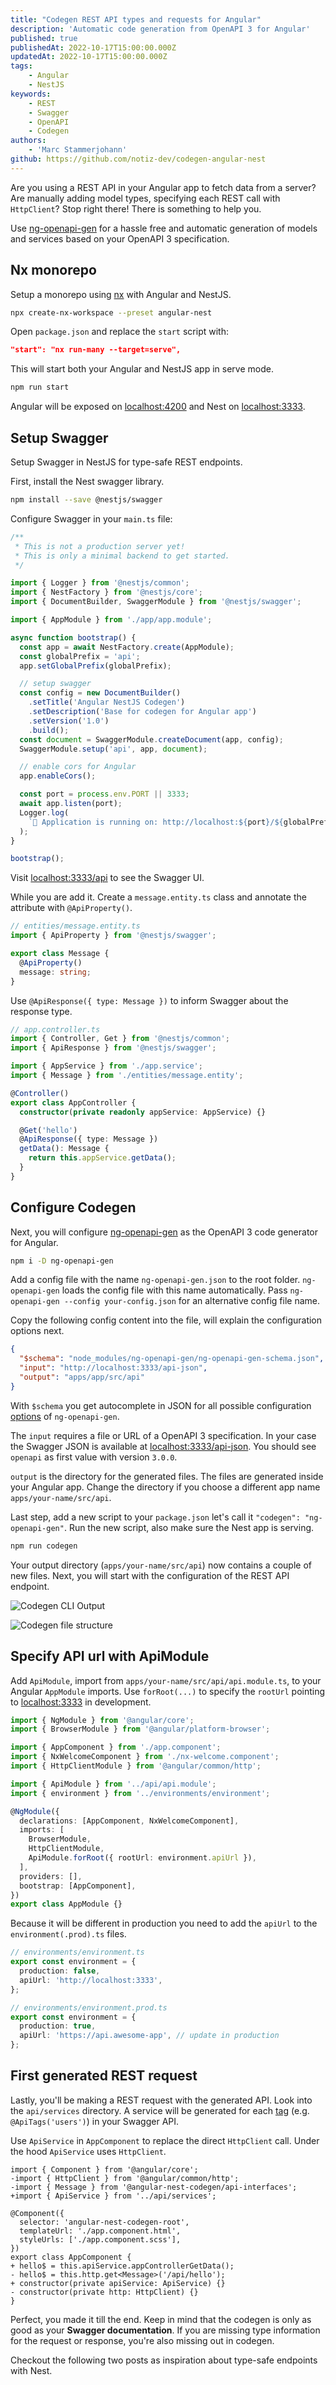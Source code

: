 ```yaml
---
title: "Codegen REST API types and requests for Angular"
description: 'Automatic code generation from OpenAPI 3 for Angular'
published: true
publishedAt: 2022-10-17T15:00:00.000Z
updatedAt: 2022-10-17T15:00:00.000Z
tags:
    - Angular
    - NestJS
keywords:
    - REST
    - Swagger
    - OpenAPI
    - Codegen
authors:
    - 'Marc Stammerjohann'
github: https://github.com/notiz-dev/codegen-angular-nest
---
```


Are you using a REST API in your Angular app to fetch data from a server? Are manually adding model types, specifying each REST call with `HttpClient`? Stop right there! There is something to help you.

Use [ng-openapi-gen](https://github.com/cyclosproject/ng-openapi-gen) for a hassle free and automatic generation of models and services based on your OpenAPI 3 specification.

<div shortcode="repo" repo="notiz-dev/codegen-angular-nest"></div>

## Nx monorepo

Setup a monorepo using [nx](https://nx.dev/) with Angular and NestJS.

<div shortcode="code" tabs="BASH">

```bash
npx create-nx-workspace --preset angular-nest
```

</div>

Open `package.json` and replace the `start` script with:

<div shortcode="code" tabs="package.json">

```json
"start": "nx run-many --target=serve",
```

</div>

This will start both your Angular and NestJS app in serve mode.

<div shortcode="code" tabs="BASH">

```bash
npm run start
```

</div>

Angular will be exposed on [localhost:4200](http://localhost:4200) and Nest on [localhost:3333](http://localhost:3333).

## Setup Swagger

Setup Swagger in NestJS for type-safe REST endpoints.

First, install the Nest swagger library.

<div shortcode="code" tabs="BASH">

```bash
npm install --save @nestjs/swagger
```

</div>

Configure Swagger in your `main.ts` file:

<div shortcode="code" tabs="main.ts">

```ts
/**
 * This is not a production server yet!
 * This is only a minimal backend to get started.
 */

import { Logger } from '@nestjs/common';
import { NestFactory } from '@nestjs/core';
import { DocumentBuilder, SwaggerModule } from '@nestjs/swagger';

import { AppModule } from './app/app.module';

async function bootstrap() {
  const app = await NestFactory.create(AppModule);
  const globalPrefix = 'api';
  app.setGlobalPrefix(globalPrefix);

  // setup swagger
  const config = new DocumentBuilder()
    .setTitle('Angular NestJS Codegen')
    .setDescription('Base for codegen for Angular app')
    .setVersion('1.0')
    .build();
  const document = SwaggerModule.createDocument(app, config);
  SwaggerModule.setup('api', app, document);

  // enable cors for Angular
  app.enableCors();

  const port = process.env.PORT || 3333;
  await app.listen(port);
  Logger.log(
    `🚀 Application is running on: http://localhost:${port}/${globalPrefix}`
  );
}

bootstrap();
```

</div>

Visit [localhost:3333/api](http://localhost:3333/api) to see the Swagger UI.

While you are add it. Create a `message.entity.ts` class and annotate the attribute with `@ApiProperty()`.

<div shortcode="code" tabs="message.entity.ts">

```ts
// entities/message.entity.ts
import { ApiProperty } from '@nestjs/swagger';

export class Message {
  @ApiProperty()
  message: string;
}
```

</div>

Use `@ApiResponse({ type: Message })` to inform Swagger about the response type.

<div shortcode="code" tabs="app.controller.ts">

```ts
// app.controller.ts
import { Controller, Get } from '@nestjs/common';
import { ApiResponse } from '@nestjs/swagger';

import { AppService } from './app.service';
import { Message } from './entities/message.entity';

@Controller()
export class AppController {
  constructor(private readonly appService: AppService) {}

  @Get('hello')
  @ApiResponse({ type: Message })
  getData(): Message {
    return this.appService.getData();
  }
}
```

</div>

## Configure Codegen

Next, you will configure [ng-openapi-gen](https://github.com/cyclosproject/ng-openapi-gen) as the OpenAPI 3 code generator for Angular.

<div shortcode="code" tabs="BASH">

```bash
npm i -D ng-openapi-gen
```

</div>

Add a config file with the name `ng-openapi-gen.json` to the root folder. `ng-openapi-gen` loads the config file with this name automatically. Pass `ng-openapi-gen --config your-config.json` for an alternative config file name.

Copy the following config content into the file, will explain the configuration options next.

<div shortcode="code" tabs="ng-openapi-gen.json">

```json
{
  "$schema": "node_modules/ng-openapi-gen/ng-openapi-gen-schema.json",
  "input": "http://localhost:3333/api-json",
  "output": "apps/app/src/api"
}
```

</div>

With `$schema` you get autocomplete in JSON for all possible configuration [options](https://raw.githubusercontent.com/cyclosproject/ng-openapi-gen/master/ng-openapi-gen-schema.json) of `ng-openapi-gen`. 

The `input` requires a file or URL of a OpenAPI 3 specification. In your case the Swagger JSON is available at [localhost:3333/api-json](http://localhost:3333/api-json). You should see `openapi` as first value with version `3.0.0`.

`output` is the directory for the generated files. The files are generated inside your Angular app. Change the directory if you choose a different app name `apps/your-name/src/api`.

Last step, add a new script to your `package.json` let's call it `"codegen": "ng-openapi-gen"`. Run the new script, also make sure the Nest app is serving.

<div shortcode="code" tabs="BASH">

```bash
npm run codegen
```

</div>

Your output directory (`apps/your-name/src/api`) now contains a couple of new files. Next, you will start with the configuration of the REST API endpoint.

<div shortcode="figure" caption="Codegen CLI Output">

![Codegen CLI Output](assets/img/blog/angular-nest-openapi-codegen/optimized/codegen-cli-output.png)

</div>

<div shortcode="figure" caption="Codegen file structure">

![Codegen file structure](assets/img/blog/angular-nest-openapi-codegen/optimized/codegen-files.png)

</div>

## Specify API url with ApiModule

Add `ApiModule`, import from `apps/your-name/src/api/api.module.ts`, to your Angular `AppModule` imports. Use `forRoot(...)` to specify the `rootUrl` pointing to [localhost:3333](http://localhost:3333) in development. 

<div shortcode="code" tabs="app.module.ts">

```ts
import { NgModule } from '@angular/core';
import { BrowserModule } from '@angular/platform-browser';

import { AppComponent } from './app.component';
import { NxWelcomeComponent } from './nx-welcome.component';
import { HttpClientModule } from '@angular/common/http';

import { ApiModule } from '../api/api.module';
import { environment } from '../environments/environment';

@NgModule({
  declarations: [AppComponent, NxWelcomeComponent],
  imports: [
    BrowserModule,
    HttpClientModule,
    ApiModule.forRoot({ rootUrl: environment.apiUrl }),
  ],
  providers: [],
  bootstrap: [AppComponent],
})
export class AppModule {}
```

</div>

Because it will be different in production you need to add the `apiUrl` to the `environment(.prod).ts` files.

<div shortcode="code" tabs="environment(.prod).ts">

```ts
// environments/environment.ts
export const environment = {
  production: false,
  apiUrl: 'http://localhost:3333',
};

// environments/environment.prod.ts
export const environment = {
  production: true,
  apiUrl: 'https://api.awesome-app', // update in production
};
```

</div>

## First generated REST request

Lastly, you'll be making a REST request with the generated API. Look into the `api/services` directory. A service will be generated for each [tag](https://docs.nestjs.com/openapi/operations#tags) (e.g. `@ApiTags('users')`) in your Swagger API.

Use `ApiService` in `AppComponent` to replace the direct `HttpClient` call. Under the hood `ApiService` uses `HttpClient`.

<div shortcode="code" tabs="app.component.ts">

```diff-ts
import { Component } from '@angular/core';
-import { HttpClient } from '@angular/common/http';
-import { Message } from '@angular-nest-codegen/api-interfaces';
+import { ApiService } from '../api/services';

@Component({
  selector: 'angular-nest-codegen-root',
  templateUrl: './app.component.html',
  styleUrls: ['./app.component.scss'],
})
export class AppComponent {
+ hello$ = this.apiService.appControllerGetData();
- hello$ = this.http.get<Message>('/api/hello');
+ constructor(private apiService: ApiService) {}
- constructor(private http: HttpClient) {}
}
```

</div>

Perfect, you made it till the end. Keep in mind that the codegen is only as good as your **Swagger documentation**. If you are missing type information for the request or response, you're also missing out in codegen.

Checkout the following two posts as inspiration about type-safe endpoints with Nest.

<div shortcode="article" routes="/blog/type-safe-file-uploads"></div>

<div shortcode="article" routes="/blog/type-safe-file-downloads"></div>